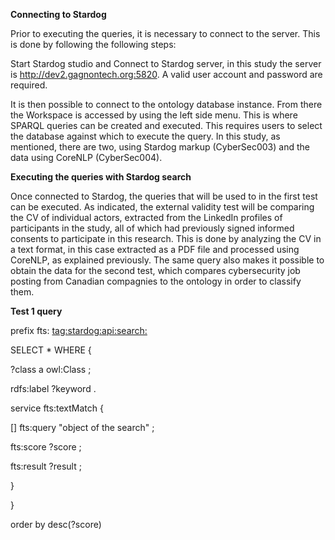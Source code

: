 **Connecting to Stardog**

Prior to executing the queries, it is necessary to connect to the server. 
This is done by following the following steps:

Start Stardog studio and Connect to Stardog server, in this study the server is http://dev2.gagnontech.org:5820. 
A valid user account and password are required. 

It is then possible to connect to the ontology database instance.
From there the Workspace is accessed by using the left side menu. 
This is where SPARQL queries can be created and executed. 
This requires users to select the database against which to execute the query. 
In this study, as mentioned, there are two, using Stardog markup (CyberSec003) and the data using CoreNLP (CyberSec004).

**Executing the queries with Stardog search**

Once connected to Stardog, the queries that will be used to in the first test can be executed. 
As indicated, the external validity test will be comparing the CV of individual actors, extracted 
from the LinkedIn profiles of participants in the study, all of which had previously signed 
informed consents to participate in this research. This is done by analyzing the CV in a text format,
in this case extracted as a PDF file and processed using CoreNLP, as explained previously. 
The same query also makes it possible to obtain the data for the second test, which compares 
cybersecurity job posting from Canadian compagnies to the ontology in order to classify them. 

**Test 1 query**

prefix fts: <tag:stardog:api:search:>

SELECT * WHERE {

?class a owl:Class ;

rdfs:label ?keyword .  
 
service fts:textMatch {

[] fts:query "object of the search" ;

fts:score ?score ;

fts:result ?result ;

}

}

order by desc(?score) 
